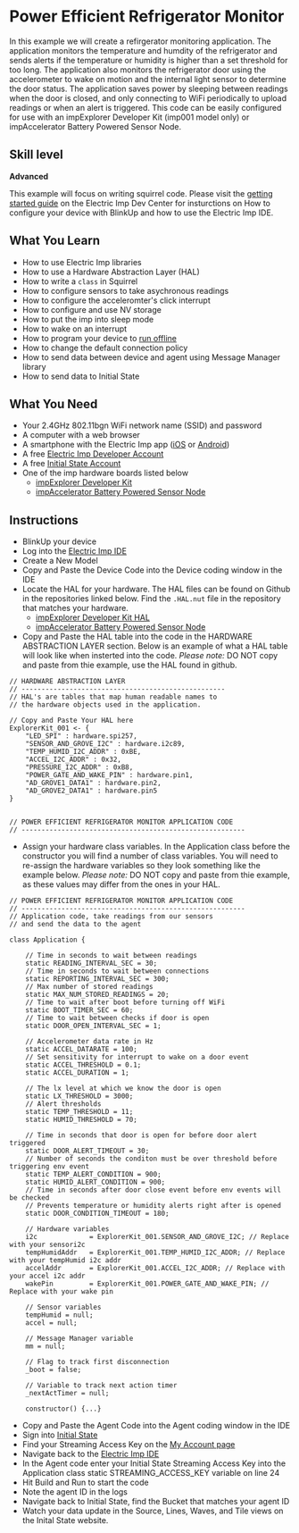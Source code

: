 # Power Efficient Refrigerator Monitor

In this example we will create a refirgerator monitoring application. The application monitors the temperature and humdity of the refrigerator and sends alerts if the temperature or humidity is higher than a set threshold for too long. The application also monitors the refrigerator door using the accelerometer to wake on motion and the internal light sensor to determine the door status. The application saves power by sleeping between readings when the door is closed, and only connecting to WiFi periodically to upload readings or when an alert is triggered. This code can be easily configured for use with an impExplorer Developer Kit (imp001 model only) or impAccelerator Battery Powered Sensor Node. 

## Skill level

**Advanced**

This example will focus on writing squirrel code. Please visit the [getting started guide](https://electricimp.com/docs/gettingstarted/) on the Electric Imp Dev Center for insturctions on How to configure your device with BlinkUp and how to use the Electric Imp IDE.

## What You Learn

* How to use Electric Imp libraries
* How to use a Hardware Abstraction Layer (HAL)
* How to write a `class` in Squirrel
* How to configure sensors to take asychronous readings
* How to configure the acceleromter's click interrupt
* How to configure and use NV storage
* How to put the imp into sleep mode
* How to wake on an interrupt
* How to program your device to [run offline](https://electricimp.com/docs/resources/offline/)
* How to change the default connection policy
* How to send data between device and agent using Message Manager library
* How to send data to Initial State

## What You Need

* Your 2.4GHz 802.11bgn WiFi network name (SSID) and password
* A computer with a web browser
* A smartphone with the Electric Imp app ([iOS](https://itunes.apple.com/us/app/electric-imp/id547133856) or [Android](https://play.google.com/store/apps/details?id=com.electricimp.electricimp))
* A free [Electric Imp Developer Account](https://ide.electricimp.com/login)
* A free [Initial State Account](https://www.initialstate.com/)
* One of the imp hardware boards listed below
    * [impExplorer Developer Kit](https://store.electricimp.com/collections/featured-products/products/impexplorer-developer-kit?variant=31118866130) 
    * [impAccelerator Battery Powered Sensor Node](https://store.electricimp.com/collections/featured-products/products/impaccelerator-battery-powered-sensor-node?variant=33499292818)

## Instructions

* BlinkUp your device 
* Log into the [Electric Imp IDE](https://ide.electricimp.com/login)
* Create a New Model
* Copy and Paste the Device Code into the Device coding window in the IDE
* Locate the HAL for your hardware. The HAL files can be found on Github in the repositories linked below. Find the `.HAL.nut` file in the repository that matches your hardware. 
    * [impExplorer Developer Kit HAL](https://github.com/electricimp/ExplorerKitHAL)
    * [impAccelerator Battery Powered Sensor Node](https://github.com/electricimp/SensorNodeHAL)
* Copy and Paste the HAL table into the code in the HARDWARE ABSTRACTION LAYER section. Below is an example of what a HAL table will look like when insterted into the code. *Please note:* DO NOT copy and paste from thie example, use the HAL found in github. 

```
// HARDWARE ABSTRACTION LAYER
// ---------------------------------------------------
// HAL's are tables that map human readable names to 
// the hardware objects used in the application. 

// Copy and Paste Your HAL here
ExplorerKit_001 <- {
    "LED_SPI" : hardware.spi257,
    "SENSOR_AND_GROVE_I2C" : hardware.i2c89,
    "TEMP_HUMID_I2C_ADDR" : 0xBE,
    "ACCEL_I2C_ADDR" : 0x32,
    "PRESSURE_I2C_ADDR" : 0xB8,
    "POWER_GATE_AND_WAKE_PIN" : hardware.pin1,
    "AD_GROVE1_DATA1" : hardware.pin2,
    "AD_GROVE2_DATA1" : hardware.pin5
}


// POWER EFFICIENT REFRIGERATOR MONITOR APPLICATION CODE
// --------------------------------------------------------
```

* Assign your hardware class variables. In the Application class before the constructor you will find a number of class variables. You will need to re-assign the hardware variables so they look something like the example below. *Please note:* DO NOT copy and paste from thie example, as these values may differ from the ones in your HAL.

```
// POWER EFFICIENT REFRIGERATOR MONITOR APPLICATION CODE
// --------------------------------------------------------
// Application code, take readings from our sensors
// and send the data to the agent 

class Application {

    // Time in seconds to wait between readings
    static READING_INTERVAL_SEC = 30;
    // Time in seconds to wait between connections
    static REPORTING_INTERVAL_SEC = 300;
    // Max number of stored readings
    static MAX_NUM_STORED_READINGS = 20;
    // Time to wait after boot before turning off WiFi
    static BOOT_TIMER_SEC = 60;
    // Time to wait between checks if door is open
    static DOOR_OPEN_INTERVAL_SEC = 1;

    // Accelerometer data rate in Hz
    static ACCEL_DATARATE = 100;
    // Set sensitivity for interrupt to wake on a door event
    static ACCEL_THRESHOLD = 0.1;
    static ACCEL_DURATION = 1;
    
    // The lx level at which we know the door is open
    static LX_THRESHOLD = 3000;
    // Alert thresholds
    static TEMP_THRESHOLD = 11;
    static HUMID_THRESHOLD = 70;

    // Time in seconds that door is open for before door alert triggered
    static DOOR_ALERT_TIMEOUT = 30;
    // Number of seconds the conditon must be over threshold before triggering env event
    static TEMP_ALERT_CONDITION = 900;
    static HUMID_ALERT_CONDITION = 900;
    // Time in seconds after door close event before env events will be checked 
    // Prevents temperature or humidity alerts right after is opened
    static DOOR_CONDITION_TIMEOUT = 180;

    // Hardware variables
    i2c             = ExplorerKit_001.SENSOR_AND_GROVE_I2C; // Replace with your sensori2c
    tempHumidAddr   = ExplorerKit_001.TEMP_HUMID_I2C_ADDR; // Replace with your tempHumid i2c addr
    accelAddr       = ExplorerKit_001.ACCEL_I2C_ADDR; // Replace with your accel i2c addr
    wakePin         = ExplorerKit_001.POWER_GATE_AND_WAKE_PIN; // Replace with your wake pin

    // Sensor variables
    tempHumid = null;
    accel = null;

    // Message Manager variable
    mm = null;
    
    // Flag to track first disconnection
    _boot = false;

    // Variable to track next action timer
    _nextActTimer = null;

    constructor() {...}
```

* Copy and Paste the Agent Code into the Agent coding window in the IDE
* Sign into [Initial State](https://app.initialstate.com/#/login/account)
* Find your Streaming Access Key on the [My Account page](https://app.initialstate.com/#/account)
* Navigate back to the [Electric Imp IDE](https://ide.electricimp.com)
* In the Agent code enter your Initial State Streaming Access Key into the Application class static STREAMING_ACCESS_KEY variable on line 24
* Hit Build and Run to start the code
* Note the agent ID in the logs
* Navigate back to Initial State, find the Bucket that matches your agent ID
* Watch your data update in the Source, Lines, Waves, and Tile views on the Inital State website.  

